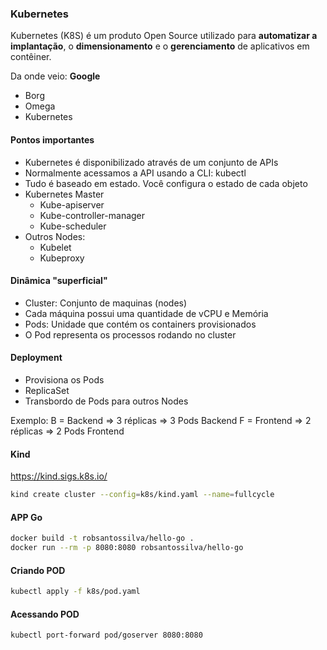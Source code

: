 ### Kubernetes

Kubernetes (K8S) é um produto Open Source utilizado para **automatizar a implantação**, o **dimensionamento** e o **gerenciamento** de aplicativos em contêiner.

Da onde veio: **Google**
- Borg
- Omega
- Kubernetes

#### Pontos importantes
- Kubernetes é disponibilizado através de um conjunto de APIs
- Normalmente acessamos a API usando a CLI: kubectl
- Tudo é baseado em estado. Você configura o estado de cada objeto
- Kubernetes Master
  - Kube-apiserver
  - Kube-controller-manager
  - Kube-scheduler
- Outros Nodes:
  - Kubelet
  - Kubeproxy

#### Dinâmica "superficial"
- Cluster: Conjunto de maquinas (nodes)
- Cada máquina possui uma quantidade de vCPU e Memória
- Pods: Unidade que contém os containers provisionados
- O Pod representa os processos rodando no cluster

#### Deployment
- Provisiona os Pods
- ReplicaSet
- Transbordo de Pods para outros Nodes

Exemplo:
B = Backend => 3 réplicas => 3 Pods Backend
F = Frontend => 2 réplicas => 2 Pods Frontend

#### Kind
https://kind.sigs.k8s.io/

```bash
kind create cluster --config=k8s/kind.yaml --name=fullcycle
```

#### APP Go
```bash
docker build -t robsantossilva/hello-go .
docker run --rm -p 8080:8080 robsantossilva/hello-go
```

#### Criando POD
```bash
kubectl apply -f k8s/pod.yaml
```

#### Acessando POD
```bash
kubectl port-forward pod/goserver 8080:8080
```